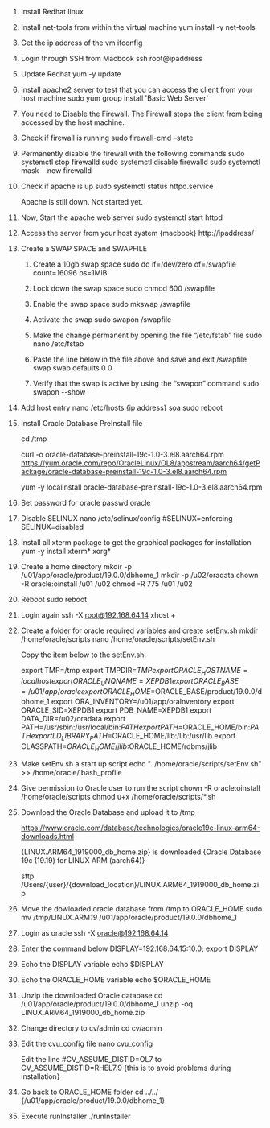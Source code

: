 1. Install Redhat linux
2. Install net-tools from within the virtual machine
    yum install -y net-tools
3. Get the ip address of the vm
    ifconfig
4. Login through SSH from Macbook
    ssh root@ipaddress
5. Update Redhat 
    yum -y update
6.	Install apache2 server to test that you can access the client from your host machine
    sudo yum group install 'Basic Web Server'

7.	You need to Disable the Firewall. The Firewall stops the client from being accessed by the host machine. 

8.	Check if firewall is running
    sudo firewall-cmd –state

9.	Permanently disable the firewall with the following commands
    sudo systemctl stop firewalld
    sudo systemctl disable firewalld
    sudo systemctl mask --now firewalld

10.	Check if apache is up
    sudo systemctl status httpd.service

    Apache is still down. Not started yet.

11.	Now, Start the apache web server
    sudo systemctl start httpd

12.	Access the server from your host system {macbook}
    http://ipaddress/


13.	Create a SWAP SPACE and SWAPFILE

    1.	Create a 10gb swap space
    sudo dd if=/dev/zero of=/swapfile count=16096 bs=1MiB

    2.	Lock down the swap space 
    sudo chmod 600 /swapfile

    3.	Enable the swap space
    sudo mkswap /swapfile

    4.	Activate the swap
    sudo swapon /swapfile

    5.	Make the change permanent by opening the file “/etc/fstab” file
    sudo nano /etc/fstab

    6.	Paste the line below in the file above and save and exit
    /swapfile swap swap defaults 0 0

    7.	Verify that the swap is active by using the “swapon” command
    sudo swapon --show

13. Add host entry
    nano /etc/hosts
    {ip address} soa
    sudo reboot



14. Install Oracle Database PreInstall file

    cd /tmp

    curl -o oracle-database-preinstall-19c-1.0-3.el8.aarch64.rpm  https://yum.oracle.com/repo/OracleLinux/OL8/appstream/aarch64/getPackage/oracle-database-preinstall-19c-1.0-3.el8.aarch64.rpm

    yum -y localinstall oracle-database-preinstall-19c-1.0-3.el8.aarch64.rpm

15. Set password for oracle
    passwd oracle

16. Disable SELINUX
    nano /etc/selinux/config
    #SELINUX=enforcing
    SELINUX=disabled

17. Install all xterm package to get the graphical packages for installation
    yum -y install xterm* xorg*

18. Create a home directory
    mkdir -p /u01/app/oracle/product/19.0.0/dbhome_1
    mkdir -p /u02/oradata 
    chown -R oracle:oinstall /u01 /u02
    chmod -R 775 /u01 /u02

19. Reboot
    sudo reboot

20. Login again
    ssh -X root@192.168.64.14
    xhost +

21. Create a folder for oracle required variables and create setEnv.sh
    mkdir /home/oracle/scripts 
    nano /home/oracle/scripts/setEnv.sh

    Copy the item below to the setEnv.sh.

    export TMP=/tmp
    export TMPDIR=$TMP
    export ORACLE_HOSTNAME=localhost
    export ORACLE_UNQNAME=XEPDB1
    export ORACLE_BASE=/u01/app/oracle
    export ORACLE_HOME=$ORACLE_BASE/product/19.0.0/dbhome_1
    export ORA_INVENTORY=/u01/app/oraInventory
    export ORACLE_SID=XEPDB1
    export PDB_NAME=XEPDB1
    export DATA_DIR=/u02/oradata
    export PATH=/usr/sbin:/usr/local/bin:$PATH
    export PATH=$ORACLE_HOME/bin:$PATH
    export LD_LIBRARY_PATH=$ORACLE_HOME/lib:/lib:/usr/lib
    export CLASSPATH=$ORACLE_HOME/jlib:$ORACLE_HOME/rdbms/jlib

22. Make setEnv.sh a start up script
    echo ". /home/oracle/scripts/setEnv.sh" >> /home/oracle/.bash_profile

23. Give permission to Oracle user to run the script
    chown -R oracle:oinstall /home/oracle/scripts
    chmod u+x /home/oracle/scripts/*.sh

24. Download the Oracle Database and upload it to /tmp

    https://www.oracle.com/database/technologies/oracle19c-linux-arm64-downloads.html

    {LINUX.ARM64_1919000_db_home.zip} is downloaded
    {Oracle Database 19c (19.19) for LINUX ARM (aarch64)}

    sftp /Users/{user}/{download_location}/LINUX.ARM64_1919000_db_home.zip

25. Move the dowloaded oracle database from /tmp to ORACLE_HOME
    sudo mv /tmp/LINUX.ARM*19* /u01/app/oracle/product/19.0.0/dbhome_1

26. Login as oracle
    ssh -X oracle@192.168.64.14

27. Enter the command below
    DISPLAY=192.168.64.15:10.0; export DISPLAY

28. Echo the DISPLAY variable
    echo $DISPLAY

29. Echo the ORACLE_HOME variable
    echo $ORACLE_HOME

30. Unzip the downloaded Oracle database
    cd /u01/app/oracle/product/19.0.0/dbhome_1
    unzip -oq LINUX.ARM64_1919000_db_home.zip

31. Change directory to cv/admin
    cd cv/admin

32. Edit the cvu_config file
    nano cvu_config

    Edit the line
    #CV_ASSUME_DISTID=OL7
    to
    CV_ASSUME_DISTID=RHEL7.9
    {this is to avoid problems during installation}

33. Go back to ORACLE_HOME folder
    cd ../../
    {/u01/app/oracle/product/19.0.0/dbhome_1}

34. Execute runInstaller
    ./runInstaller
